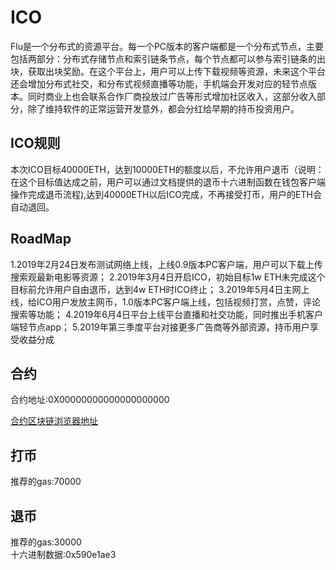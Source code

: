 # ICO
Flu是一个分布式的资源平台。每一个PC版本的客户端都是一个分布式节点，主要包括两部分：分布式存储节点和索引链条节点，每个节点都可以参与索引链条的出块，获取出块奖励。在这个平台上，用户可以上传下载视频等资源，未来这个平台还会增加分布式社交，和分布式视频直播等功能，手机端会开发对应的轻节点版本。同时商业上也会联系合作厂商投放过广告等形式增加社区收入，这部分收入部分，除了维持软件的正常运营开发意外，都会分红给早期的持币投资用户。

## ICO规则
本次ICO目标40000ETH，达到10000ETH的额度以后，不允许用户退币（说明：在这个目标值达成之前，用户可以通过文档提供的退币十六进制函数在钱包客户端操作完成退币流程),达到40000ETH以后ICO完成，不再接受打币，用户的ETH会自动退回。

## RoadMap
 1.2019年2月24日发布测试网络上线，上线0.9版本PC客户端，用户可以下载上传搜索观最新电影等资源；
 2.2019年3月4日开启ICO，初始目标1w ETH未完成这个目标前允许用户自由退币，达到4w ETH时ICO终止；
 3.2019年5月4日主网上线，给ICO用户发放主网币，1.0版本PC客户端上线，包括视频打赏，点赞，评论搜索等功能；
 4.2019年6月4日平台上线平台直播和社交功能，同时推出手机客户端轻节点app；
 5.2019年第三季度平台对接更多广告商等外部资源，持币用户享受收益分成

## 合约
合约地址:0X00000000000000000000

[合约区块链浏览器地址](https://etherscan.io/)

## 打币
推荐的gas:70000

## 退币
推荐的gas:30000  
十六进制数据:0x590e1ae3 


